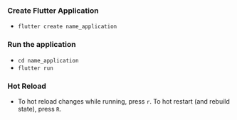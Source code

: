 ### Create Flutter Application
- `flutter create name_application`

### Run the application
- `cd name_application`
- `flutter run`

### Hot Reload
- To hot reload changes while running, press `r`. To hot restart (and rebuild state), press `R`.
